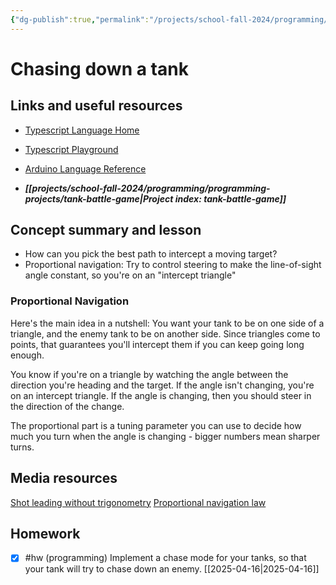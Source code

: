 ```yaml
---
{"dg-publish":true,"permalink":"/projects/school-fall-2024/programming/lessons/pursuit-algorithm/"}
---
```



#  Chasing down a tank

## Links and useful resources

- [Typescript Language Home](https://www.typescriptlang.org/)
- [Typescript Playground](https://www.typescriptlang.org/play/)
- [Arduino Language Reference](https://docs.arduino.cc/language-reference/)


- ***[[projects/school-fall-2024/programming/programming-projects/tank-battle-game\|Project index: tank-battle-game]]*** 
## Concept summary and lesson


- How can you pick the best path to intercept a moving target? 
- Proportional navigation: Try to control steering to make the line-of-sight angle constant, so you're on an "intercept triangle"

### Proportional Navigation

Here's the main idea in a nutshell: You want your tank to be on one side of a triangle, and the enemy tank to be on another side. Since triangles come to points, that guarantees you'll intercept them if you can keep going long enough.

You know if you're on a triangle by watching the angle between the direction you're heading and the target. If the angle isn't changing, you're on an intercept triangle. If the angle is changing, then you should steer in the direction of the change.

The proportional part is a tuning parameter you can use to decide how much you turn when the angle is changing - bigger numbers mean sharper turns.

## Media resources

[Shot leading without trigonometry](https://www.youtube.com/watch?v=MpUUsDDE1sI)
[Proportional navigation law](https://www.youtube.com/watch?v=cXDyyQrfY5M)

## Homework

- [x] #hw (programming) Implement a chase mode for your tanks, so that your tank will try to chase down an enemy. [[2025-04-16\|2025-04-16]]
